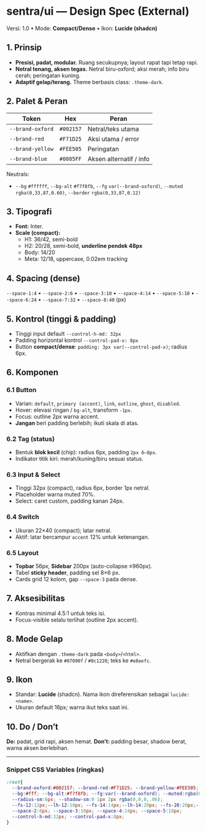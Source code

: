# sentra/ui — Design Spec (External)

Versi: 1.0 • Mode: **Compact/Dense** • Ikon: **Lucide (shadcn)**

## 1. Prinsip
- **Presisi, padat, modular.** Ruang secukupnya; layout rapat tapi tetap rapi.
- **Netral tenang, aksen tegas.** Netral biru-oxford; aksi merah; info biru cerah; peringatan kuning.
- **Adaptif gelap/terang.** Theme berbasis class: `.theme-dark`.

## 2. Palet & Peran
| Token | Hex | Peran |
|---|---|---|
| `--brand-oxford` | `#002157` | Netral/teks utama |
| `--brand-red` | `#F71D25` | Aksi utama / error |
| `--brand-yellow` | `#FEE505` | Peringatan |
| `--brand-blue` | `#0085FF` | Aksen alternatif / info |

Neutrals:
- `--bg` `#ffffff`, `--bg-alt` `#f7f8fb`, `--fg` `var(--brand-oxford)`, `--muted` `rgba(0,33,87,0.60)`, `--border` `rgba(0,33,87,0.12)`

## 3. Tipografi
- **Font:** Inter.
- **Scale (compact):**
  - H1: 36/42, semi-bold
  - H2: 20/28, semi-bold, **underline pendek 48px**
  - Body: 14/20
  - Meta: 12/18, uppercase, 0.02em tracking

## 4. Spacing (dense)
`--space-1:4` • `--space-2:6` • `--space-3:10` • `--space-4:14` • `--space-5:18` • `--space-6:24` • `--space-7:32` • `--space-8:40` (px)

## 5. Kontrol (tinggi & padding)
- Tinggi input default `--control-h-md: 32px`
- Padding horizontal kontrol `--control-pad-x: 8px`
- Button **compact/dense**: `padding: 3px var(--control-pad-x)`; radius 6px.

## 6. Komponen
### 6.1 Button
- Varian: `default`, `primary (accent)`, `link`, `outline`, `ghost`, `disabled`.
- Hover: elevasi ringan / `bg-alt`, transform `-1px`.
- Focus: outline 2px warna accent.
- **Jangan** beri padding berlebih; ikuti skala di atas.

### 6.2 Tag (status)
- Bentuk **blok kecil** (chip): radius 6px, padding `2px 6–8px`.
- Indikator titik kiri: merah/kuning/biru sesuai status.

### 6.3 Input & Select
- Tinggi 32px (compact), radius 6px, border 1px netral.
- Placeholder warna muted 70%.
- Select: caret custom, padding kanan 24px.

### 6.4 Switch
- Ukuran 22×40 (compact); latar netral.
- Aktif: latar bercampur `accent` 12% untuk ketenangan.

### 6.5 Layout
- **Topbar** 56px, **Sidebar** 200px (auto-collapse ≤960px).
- Tabel **sticky header**, padding sel 8×6 px.
- Cards grid 12 kolom, gap `--space-3` pada dense.

## 7. Aksesibilitas
- Kontras minimal 4.5:1 untuk teks isi.
- Focus-visible selalu terlihat (outline 2px accent).

## 8. Mode Gelap
- Aktifkan dengan `.theme-dark` pada `<body>`/`<html>`.
- Netral bergerak ke `#07090f` / `#0c1220`; teks ke `#e8eefc`.

## 9. Ikon
- Standar: **Lucide** (shadcn). Nama ikon direferensikan sebagai `lucide:<name>`.
- Ukuran default 16px; warna ikut teks saat ini.

## 10. Do / Don’t
**Do:** padat, grid rapi, aksen hemat. **Don’t:** padding besar, shadow berat, warna aksen berlebihan.

---

### Snippet CSS Variables (ringkas)
```css
:root{
  --brand-oxford:#002157; --brand-red:#F71D25; --brand-yellow:#FEE505; --brand-blue:#0085FF;
  --bg:#fff; --bg-alt:#f7f8fb; --fg:var(--brand-oxford); --muted:rgba(0,33,87,.60); --border:rgba(0,33,87,.12);
  --radius-sm:6px; --shadow-sm:0 1px 2px rgba(0,0,0,.06);
  --fs-12:12px;--lh-12:18px; --fs-14:14px;--lh-14:20px; --fs-20:20px;--lh-20:28px; --fs-36:36px;--lh-36:42px;
  --space-2:6px; --space-3:10px; --space-4:14px; --space-5:18px;
  --control-h-md:32px; --control-pad-x:8px;
}
```
